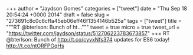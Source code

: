 
+++
author = "Jaydson Gomes"
categories = ["tweet"]
date = "Thu Sep 18 20:54:24 +0000 2014"
draft = false
slug = "273691c8c0c6cffa45eb06eff46f1354146b525a"
tags = ["tweet"]
title = """RT @bterlson: Bunch of ht..."""
tweet = true
micro = true
tweet_url = "https://twitter.com/jaydson/status/512706223783673857"
+++
RT @bterlson: Bunch of http://t.co/cyvxNfs374 updates for ES6 today! http://t.co/ntORFPGqHs
